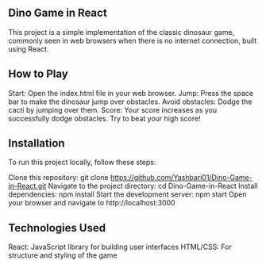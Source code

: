 ## Dino Game in React ##
This project is a simple implementation of the classic dinosaur game, commonly seen in web browsers when there is no internet connection, built using React.

## How to Play
Start: Open the index.html file in your web browser.
Jump: Press the space bar to make the dinosaur jump over obstacles.
Avoid obstacles: Dodge the cacti by jumping over them.
Score: Your score increases as you successfully dodge obstacles. Try to beat your high score!

## Installation
To run this project locally, follow these steps:

Clone this repository: git clone https://github.com/Yashbari01/Dino-Game-in-React.git
Navigate to the project directory: cd Dino-Game-in-React
Install dependencies: npm install
Start the development server: npm start
Open your browser and navigate to http://localhost:3000

## Technologies Used
React: JavaScript library for building user interfaces
HTML/CSS: For structure and styling of the game
